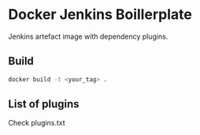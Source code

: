 # Docker Jenkins Boillerplate

Jenkins artefact image with dependency plugins.

## Build

```bash
docker build -t <your_tag> .
```
## List of plugins

Check plugins.txt